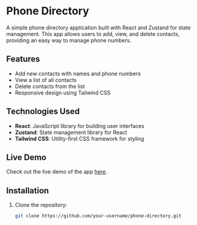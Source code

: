 # Phone Directory

A simple phone directory application built with React and Zustand for state management. This app allows users to add, view, and delete contacts, providing an easy way to manage phone numbers.

## Features

- Add new contacts with names and phone numbers
- View a list of all contacts
- Delete contacts from the list
- Responsive design using Tailwind CSS

## Technologies Used

- **React**: JavaScript library for building user interfaces
- **Zustand**: State management library for React
- **Tailwind CSS**: Utility-first CSS framework for styling

## Live Demo

Check out the live demo of the app [here](https://react-phone-directory.netlify.app/).

## Installation

1. Clone the repository:

   ```bash
   git clone https://github.com/your-username/phone-directory.git
